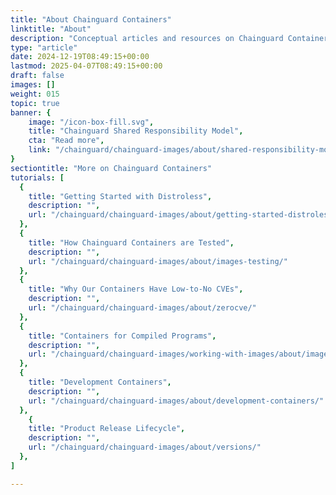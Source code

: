 ```yaml
---
title: "About Chainguard Containers"
linktitle: "About"
description: "Conceptual articles and resources on Chainguard Containers"
type: "article"
date: 2024-12-19T08:49:15+00:00
lastmod: 2025-04-07T08:49:15+00:00
draft: false
images: []
weight: 015
topic: true
banner: {
    image: "/icon-box-fill.svg",
    title: "Chainguard Shared Responsibility Model",
    cta: "Read more",
    link: "/chainguard/chainguard-images/about/shared-responsibility-model/"
}
sectiontitle: "More on Chainguard Containers"
tutorials: [
  {
    title: "Getting Started with Distroless",
    description: "",
    url: "/chainguard/chainguard-images/about/getting-started-distroless/"
  },
  {
    title: "How Chainguard Containers are Tested",
    description: "",
    url: "/chainguard/chainguard-images/about/images-testing/"
  },
  {
    title: "Why Our Containers Have Low-to-No CVEs",
    description: "",
    url: "/chainguard/chainguard-images/about/zerocve/"
  },
  {
    title: "Containers for Compiled Programs",
    description: "",
    url: "/chainguard/chainguard-images/working-with-images/about/images-compiled-programs/compiled-programs"
  },
  {
    title: "Development Containers",
    description: "",
    url: "/chainguard/chainguard-images/about/development-containers/"
  },
    {
    title: "Product Release Lifecycle",
    description: "",
    url: "/chainguard/chainguard-images/about/versions/"
  },
]

---
```


